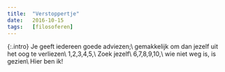 ```yaml
---
title:  "Verstoppertje"
date:   2016-10-15
tags:   [filosoferen]
---
```


{:.intro}
Je geeft iedereen goede adviezen;\\
gemakkelijk om dan jezelf uit het oog te verliezen\\
1,2,3,4,5,\\
Zoek jezelf\\
6,7,8,9,10,\\
wie niet weg is, is gezien\\
Hier ben ik!
